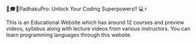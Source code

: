 📘🎓💡PadhakuPro: Unlock Your Coding Superpowers!! 💻⚡

This is an Educational Website which has around 12 courses and preview videos, syllabus along with lecture videos from various instructors. You can learn programming languages through this website.
